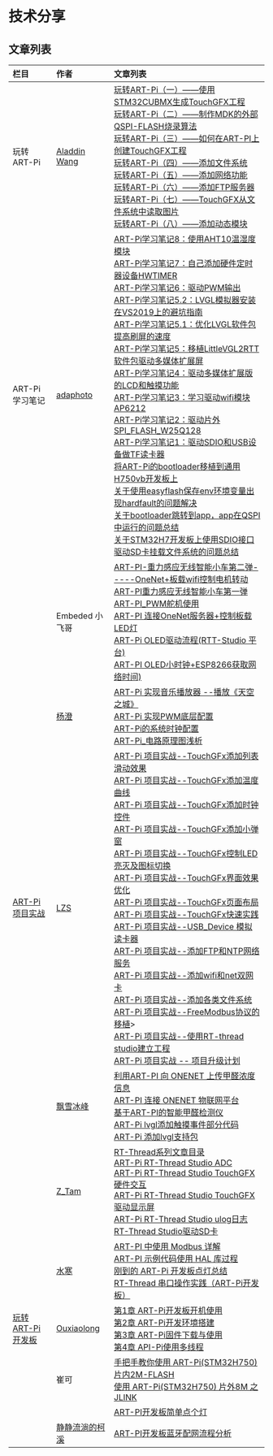 # 技术分享

## 文章列表

| 栏目            | 作者                                                         | 文章列表                                                     |
| :-------------- | :----------------------------------------------------------- | :----------------------------------------------------------- |
| 玩转 ART-Pi     | [Aladdin Wang](https://blog.csdn.net/sinat_31039061)         | [玩转ART-Pi（一）——使用STM32CUBMX生成TouchGFX工程](https://blog.csdn.net/sinat_31039061/article/details/108599356)<br>[玩转ART-Pi（二）——制作MDK的外部QSPI-FLASH烧录算法](https://blog.csdn.net/sinat_31039061/article/details/108614721)<br>[玩转ART-Pi（三）——如何在ART-PI上创建TouchGFX工程](https://blog.csdn.net/sinat_31039061/article/details/108638097)<br>[玩转ART-Pi（四）——添加文件系统](https://blog.csdn.net/sinat_31039061/article/details/109763830)<br>[玩转ART-Pi（五）——添加网络功能](https://blog.csdn.net/sinat_31039061/article/details/109763903)<br>[玩转ART-Pi（六）——添加FTP服务器](https://blog.csdn.net/sinat_31039061/article/details/109923612)<br>[玩转ART-Pi（七）——TouchGFX从文件系统中读取图片](https://blog.csdn.net/sinat_31039061/article/details/109763842)<br>[玩转ART-Pi（八）——添加动态模块](https://blog.csdn.net/sinat_31039061/article/details/109763932) |
| ART-Pi 学习笔记 | [adaphoto](https://club.rt-thread.org/u/6760)                | [ART-Pi学习笔记8：使用AHT10温湿度模块](https://club.rt-thread.org/ask/article/2543.html)<br>[ART-Pi学习笔记7：自己添加硬件定时器设备HWTIMER](https://club.rt-thread.org/ask/article/2492.html)<br>[ART-Pi学习笔记6：驱动PWM输出](https://club.rt-thread.org/ask/article/2483.html)<br>[ART-Pi学习笔记5.2：LVGL模拟器安装在VS2019上的避坑指南](https://club.rt-thread.org/ask/article/2470.html)<br>[ART-Pi学习笔记5.1：优化LVGL软件包提高刷屏的速度](https://club.rt-thread.org/ask/article/2464.html)<br>[ART-Pi学习笔记5：移植LittleVGL2RTT软件包驱动多媒体扩展屏](https://club.rt-thread.org/ask/article/2434.html)<br>[ART-Pi学习笔记4：驱动多媒体扩展版的LCD和触摸功能](https://club.rt-thread.org/ask/article/2436.html)<br>[ART-Pi学习笔记3：学习驱动wifi模块AP6212](https://club.rt-thread.org/ask/article/2429.html)<br>[ART-Pi学习笔记2：驱动片外SPI_FLASH_W25Q128](https://club.rt-thread.org/ask/article/2423.html)<br>[ART-Pi学习笔记1：驱动SDIO和USB设备做TF读卡器](https://club.rt-thread.org/ask/article/2417.html)<br>[将ART-Pi的bootloader移植到通用H750vb开发板上](https://club.rt-thread.org/ask/article/2538.html)<br>[关于使用easyflash保存env环境变量出现hardfault的问题解决](https://club.rt-thread.org/ask/article/2518.html)<br>[关于bootloader跳转到app，app在QSPI中运行的问题总结](https://club.rt-thread.org/ask/article/2415.html)<br>[关于STM32H7开发板上使用SDIO接口驱动SD卡挂载文件系统的问题总结](https://club.rt-thread.org/ask/article/2404.html) |
|                 | Embeded 小飞哥                                               | [ART-PI-重力感应无线智能小车第二弹-----OneNet+板载wifi控制电机转动](https://mp.weixin.qq.com/s?__biz=MzI0OTM2OTU5OA==&mid=2247484021&idx=1&sn=59c605eb7a2c5f2c7343603cdbe8bfcc)<br>[ART-PI重力感应无线智能小车第一弹](https://mp.weixin.qq.com/s?__biz=MzI0OTM2OTU5OA==&mid=2247483943&idx=1&sn=b080f3a268c1529ccde5e6a7a878efdb)<br>[ART-PI_PWM舵机使用](https://mp.weixin.qq.com/s?__biz=MzI0OTM2OTU5OA==&mid=2247483921&idx=1&sn=3092ff2acbdf9ae023906d6c47565221)<br>[ART-PI 连接OneNet服务器+控制板载LED灯](https://mp.weixin.qq.com/s?__biz=MzI0OTM2OTU5OA==&mid=2247483872&idx=1&sn=1c40eceda38929e92d7db12831a735e6)<br>[ART-Pi OLED驱动流程(RTT-Studio 平台)](https://mp.weixin.qq.com/s?__biz=MzI0OTM2OTU5OA==&mid=2247483720&idx=1&sn=4862db09c0232722778aa184333d2eda)<br>[ART-PI OLED小时钟+ESP8266获取网络时间)](https://mp.weixin.qq.com/s?__biz=MzI0OTM2OTU5OA==&mid=2247483788&idx=1&sn=0abc1594b18f45207d33c8d5e3a52351) |
|                 | [杨澄](https://blog.csdn.net/m0_37697335/category_10484125.html) | [ART-Pi 实现音乐播放器 --播放《天空之城》](https://blog.csdn.net/m0_37697335/article/details/110140740)<br>[ART-Pi 实现PWM底层配置](https://blog.csdn.net/m0_37697335/article/details/109696834)<br>[ART-Pi的系统时钟配置](https://blog.csdn.net/m0_37697335/article/details/109704602)<br>[ART-Pi_电路原理图浅析](https://blog.csdn.net/m0_37697335/article/details/109253544) |
| [ART-Pi 项目实战](https://blog.csdn.net/lzs940320/category_9906518.html) | [LZS](https://blog.csdn.net/lzs940320/category_9906518.html) | [ART-Pi 项目实战--TouchGFx添加列表滑动效果](https://blog.csdn.net/lzs940320/article/details/112648955)<br>[ART-Pi 项目实战--TouchGFx添加温度曲线](https://blog.csdn.net/lzs940320/article/details/112648538)<br>[ART-Pi 项目实战--TouchGFx添加时钟控件](https://blog.csdn.net/lzs940320/article/details/112647915)<br>[ART-Pi 项目实战--TouchGFx添加小弹窗](https://blog.csdn.net/lzs940320/article/details/112647623)<br>[ART-Pi 项目实战--TouchGFx控制LED亮灭及图标切换](https://blog.csdn.net/lzs940320/article/details/112647071)<br>[ART-Pi 项目实战--TouchGFx界面效果优化](https://blog.csdn.net/lzs940320/article/details/112437259)<br>[ART-Pi 项目实战--TouchGFx页面布局](https://blog.csdn.net/lzs940320/article/details/112427254)<br>[ART-Pi 项目实战--TouchGFx快速实践](https://blog.csdn.net/lzs940320/article/details/112368116)<br>[ART-Pi 项目实战--USB_Device 模拟读卡器](https://blog.csdn.net/lzs940320/article/details/112261856)<br>[ART-Pi 项目实战--添加FTP和NTP网络服务](https://blog.csdn.net/lzs940320/article/details/112261421)<br>[ART-Pi 项目实战--添加wifi和net双网卡](https://blog.csdn.net/lzs940320/article/details/111637309)<br>[ART-Pi 项目实战--添加各类文件系统](https://blog.csdn.net/lzs940320/article/details/111596717)<br>[ART-Pi 项目实战--FreeModbus协议的移植](https://blog.csdn.net/lzs940320/article/details/111563063)><br>[ART-Pi 项目实战--使用RT-thread studio建立工程](https://blog.csdn.net/lzs940320/article/details/111562800)<br>[ART-Pi 项目实战 -- 项目升级计划](https://blog.csdn.net/lzs940320/article/details/110953711) |
|      | [飘雪冰峰](https://blog.csdn.net/weixin_37127273) | [利用ART-PI 向 ONENET 上传甲醛浓度信息](https://blog.csdn.net/weixin_37127273/article/details/111119167)<br>[ART-PI 连接 ONENET 物联网平台](https://blog.csdn.net/weixin_37127273/article/details/111083856)<br>[基于ART-PI的智能甲醛检测仪](https://blog.csdn.net/weixin_37127273/article/details/111051723)<br>[ART-Pi lvgl添加触摸事件部分代码](https://blog.csdn.net/weixin_37127273/article/details/110142852)<br>[ART-Pi 添加lvgl支持包](https://blog.csdn.net/weixin_37127273/article/details/110134225) |
||[Z_Tam](https://blog.csdn.net/weixin_37875741)|[RT-Thread系列文章目录](https://blog.csdn.net/weixin_37875741/article/details/111498660)<br>[ART-Pi RT-Thread Studio ADC](https://blog.csdn.net/weixin_37875741/article/details/111497767)<br>[ART-Pi RT-Thread Studio TouchGFX 硬件交互](https://blog.csdn.net/weixin_37875741/article/details/110942141)<br>[ART-Pi RT-Thread Studio TouchGFX驱动显示屏](https://blog.csdn.net/weixin_37875741/article/details/110674003)<br>[ART-Pi RT-Thread Studio ulog日志](https://blog.csdn.net/weixin_37875741/article/details/109830100)<br>[RT-Thread Studio驱动SD卡](https://blog.csdn.net/weixin_37875741/article/details/109733737)|
||[水寒](https://dp2px.com/archives/)|[ART-PI 中使用 Modbus 详解](https://dp2px.com/2020/12/05/mcu-rumen7/)<br>[ART-PI 示例代码使用 HAL 库过程](https://dp2px.com/2020/12/04/mcu-rumen8/)<br>[刚到的 ART-Pi 开发板点灯总结](https://dp2px.com/2020/11/21/mcu-rumen4/)<br>[RT-Thread 串口操作实践（ART-Pi开发板）](https://dp2px.com/2020/11/22/mcu-rumen5/)|
|[玩转ART-Pi开发板](https://blog.csdn.net/bruceoxl/category_10642929.html)|[Ouxiaolong](https://blog.csdn.net/bruceoxl/category_10642929.html)|[第1章 ART-Pi开发板开机使用](https://bruceou.blog.csdn.net/article/details/110826282)<br>[第2章 ART-Pi开发环境搭建](https://bruceou.blog.csdn.net/article/details/110835778)<br>[第3章 ART-Pi固件下载与使用](https://bruceou.blog.csdn.net/article/details/111411585)<br>[第4章 API-Pi使用多线程](https://bruceou.blog.csdn.net/article/details/112389223)|
||崔可|[手把手教你使用 ART-Pi(STM32H750)片内2M-FLASH](https://club.rt-thread.org/ask/article/2314.html)<br>[使用 ART-Pi(STM32H750) 片外8M 之JLINK](https://club.rt-thread.org/ask/article/2348.html)|
|||[ART-PI开发板简单点个灯](https://www.getce.cn/show/140.html)|
||[静静流淌的柯溪](https://blog.csdn.net/u014421520)|[ART-PI开发板蓝牙配网流程分析](https://blog.csdn.net/u014421520/article/details/110938234)|



